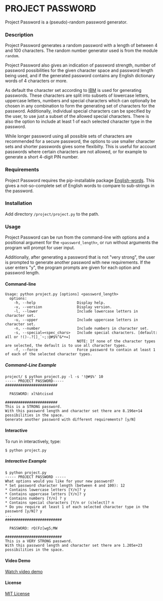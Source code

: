 # PROJECT PASSWORD

Project Password is a (pseudo)-random password generator.

### Description
Project Password generates a random password with a length of between 4 and 100 characters. The random number generator used is from the module `random`.

Project Password also gives an indication of password strength, number of password possibilities for the given character space and password length being used, and if the generated password contains any English dictionary words of 4 characters or more.

As default the character set according to [IBM](https://www.ibm.com/docs/en/baw/19.x?topic=security-characters-that-are-valid-user-ids-passwords) is used for generating passwords. These characters are split into subsets of lowercase letters, uppercase letters, numbers and special characters which can optionally be chosen in any combination to form the generating set of characters for the password. Additionally, individual special characters can be specified by the user, to use just a subset of the allowed special characters. There is also the option to include at least 1 of each selected character type in the password.

While longer password using all possible sets of characters are recommended for a secure password, the options to use smaller character sets and shorter passwords gives some flexibilty. This is useful for account passwords where certain characters are not allowed, or for example to generate a short 4-digit PIN number.

### Requirements
Project Password requires the pip-installable package [English-words](https://pypi.org/project/english-words/). This gives a not-so-complete set of English words to compare to sub-strings in the password.

### Installation
Add directory ```/project/project.py``` to the path.

### Usage
Project Password can be run from the command-line with options and a positional argument for the `<password_length>`, or run without arguments the program will prompt for user input.

Additionally, after generating a password that is not "very strong", the user is prompted to generate another password with new requirements. If the user enters "y", the program prompts are given for each option and password length.

#### Command-line
```
Usage: python project.py [options] <password_length>
  options:
    -h, --help                   Display help.
    -v, --version                Display version.
    -l, --lower                  Include lowercase letters in character set.
    -u, --upper                  Include uppercase letters in character set.
    -n, --number                 Include numbers in character set.
    -s, --special=<spec_chars>   Include special characters. [default: all or !()-.?[]_`~;:@#$%^&*+=]
                                 NOTE: If none of the character types are selected, the default is to use all character types.
    -f, --force                  Force password to contain at least 1 of each of the selected character types.
```
##### Command-Line Example
```
project/ $ python project.py -l -s '!@#$%' 10
----- PROJECT PASSWORD-----
########################

  PASSWORD: xl%btcisxd

########################
This is a STRONG password.
With this password length and character set there are 8.196e+14 possibilities in the space.
Generate another password with different requirements? [y/N]
```

#### Interactive
To run in interactively, type:
```
$ python project.py
```

##### Interactive Example
```
$ python project.py
----- PROJECT PASSWORD -----
What options would you like for your new password?
* Set password character length (between 4 and 100): 12
* Contains lowercase letters [Y/n]? y
* Contains uppercase letters [Y/n]? y
* Contains numbers [Y/n] ? y
* Contains special characters [Y/n or (s)elect]? n
* Do you require at least 1 of each selected character type in the password [y/N]? y
...
##########################

  PASSWORD: rQ(Fz[wg5;MW

##########################
This is a VERY STRONG password.
With this password length and character set there are 1.205e+23 possibilities in the space.
```

#### Video Demo <URL HERE>

[Watch video demo](https://youtu.be/4XrXEO4vksM)


#### License
[MIT License](https://choosealicense.com/licenses/mit/)
